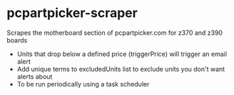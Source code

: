 # pcpartpicker-scraper

Scrapes the motherboard section of pcpartpicker.com for z370 and z390 boards
* Units that drop below a defined price (triggerPrice) will trigger an email alert
* Add unique terms to excludedUnits list to exclude units you don't want alerts about
* To be run periodically using a task scheduler